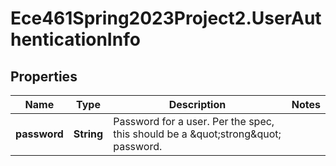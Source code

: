 # Ece461Spring2023Project2.UserAuthenticationInfo

## Properties
Name | Type | Description | Notes
------------ | ------------- | ------------- | -------------
**password** | **String** | Password for a user. Per the spec, this should be a \&quot;strong\&quot; password. | 
